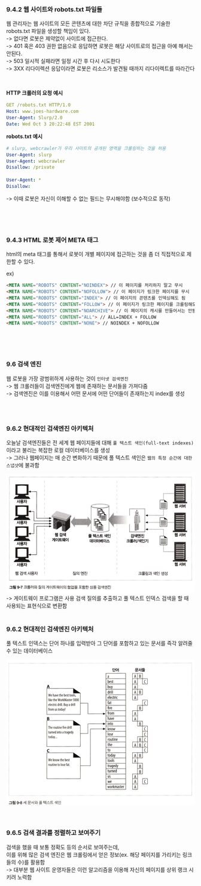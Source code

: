 
<br>
<br>
<br>


### 9.4.2 웹 사이트와 robots.txt 파일들
웹 관리자는 웹 사이트의 모든 콘텐츠에 대한 차단 규칙을 종합적으로 기술한 robots.txt 파일을 생성할 책임이 있다.   
-> 없다면 로봇은 제약없이 사이트에 접근한다.  
-> 401 혹은 403 권한 없음으로 응답하면 로봇은 해당 사이트로의 접근을 아예 해서는 안된다.  
-> 503 일시적 실패라면 일정 시간 후 다시 시도한다  
-> 3XX 리다이렉션 응답이라면 로봇은 리소스가 발견될 때까지 리다이렉트를 따라간다  

<br>

**HTTP 크롤러의 요청 예시**
```yml
GET /robots.txt HTTP/1.0
Host: www.joes-hardware.com
User-Agent: Slurp/2.0
Date: Wed Oct 3 20:22:48 EST 2001
```

**robots.txt 예시**
```yml
# slurp, webcrawler가 우리 사이트의 공개된 영역을 크롤링하는 것을 허용
User-Agent: slurp
User-Agent: webcrawler
Disallow: /private

User-Agent: *
Disallow:
```
-> 이때 로봇은 자신이 이해할 수 없는 필드는 무시해야함 (보수적으로 동작)  

<br>
<br>
<br>


### 9.4.3 HTML 로봇 제어 META 태그
html의 meta 태그를 통해서 로봇이 개별 페이지에 접근하는 것을 좀 더 직접적으로 제한할 수 있다.  

ex)
```html
<META NAME="ROBOTS" CONTENT="NOINDEX"> // 이 페이지를 처리하지 말고 무시
<META NAME="ROBOTS" CONTENT="NOFOLLOW"> // 이 페이지가 링크한 페이지를 무시
<META NAME="ROBOTS" CONTENT="INDEX"> // 이 페이지의 콘텐츠를 인덱싱해도 됨
<META NAME="ROBOTS" CONTENT="FOLLOW"> // 이 페이지가 링크한 페이지를 크롤링해도 됨
<META NAME="ROBOTS" CONTENT="NOARCHIVE"> // 이 페이지의 캐시를 만들어서는 안됨
<META NAME="ROBOTS" CONTENT="ALL"> // ALL=INDEX + FOLLOW   
<META NAME="ROBOTS" CONTENT="NONE"> // NOINDEX + NOFOLLOW
```


<br>
<br>
<br>

### 9.6 검색 엔진
웹 로봇을 가장 광범위하게 사용하는 것이 `인터넷 검색엔진`  
-> 웹 크롤러들이 검색엔진에게 웹에 존재하는 문서들을 가져다줌  
-> 검색엔진은 이를 이용해서 어떤 문서에 어떤 단어들이 존재하는지 index를 생성  

<br>
<br>

### 9.6.2 현대적인 검색엔진 아키텍처
오늘날 검색엔진들은 전 세계 웹 페이지들에 대해 `풀 텍스트 색인(full-text indexes)`이라고 불리는 복잡한 로컬 데이터베이스를 생성  
-> 그러나 웹페이지는 매 순간 변화하기 때문에 풀 텍스트 색인은 `웹의 특정 순간에 대한 스냅샷`에 불과함

<div align="center">
    <img src="./img/1.png" alt="" style="width: 600px;" />
</div>
-> 게이트웨이 프로그램은 사용 검색 질의를 추출하고 풀 텍스트 인덱스 검색을 할 때 사용되는 표현식으로 변환함  

<br>
<br>

### 9.6.2 현대적인 검색엔진 아키텍처
풀 텍스트 인덱스는 단어 하나를 입력받아 그 단어를 포함하고 있는 문서를 즉각 알려줄 수 있는 데이터베이스  
<div align="center">
    <img src="./img/2.png" alt="" style="width: 600px;" />
</div>


<br>
<br>

### 9.6.5 검색 결과를 정렬하고 보여주기
검색을 했을 때 보통 정확도 등의 순서로 보여주는데,  
이를 위해 많은 검색 엔진은 웹 크롤링에서 얻은 정보(ex. 해당 페이지를 가리키는 링크들의 수)를 활용함  
-> 대부분 웹 사이트 운영자들은 이런 알고리즘을 이용해 자신의 페이지를 상위 랭크 시키려 노력함  
